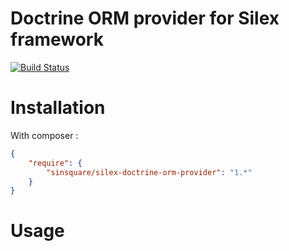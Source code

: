 Doctrine ORM provider for Silex framework
=======

[![Build Status](https://travis-ci.org/SinSquare/silex-doctrine-orm-provider.svg?branch=master)](https://travis-ci.org/SinSquare/silex-doctrine-orm-provider)

Installation
============

With composer :

``` json
{
    "require": {
        "sinsquare/silex-doctrine-orm-provider": "1.*"
    }
}
```

Usage
=====